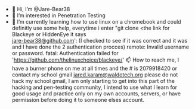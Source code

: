 - 👋 Hi, I’m @Jare-Bear38
- 👀 I’m interested in Penetration Testing
- 🌱 I’m currently learning how to use linux on a chromebook and could definitly use some help, everytime i enter "git clone <the link for Blackeye or HiddenEye it says  
jare-bear38@github.com': <my password> (I checked to see if it was correct and it was and I have done the 2 authentication procces)
remote: Invalid username or password.
fatal: Authentication failed for 'https://github.com/thelinuxchoice/blackeye/'
📫 How to reach me, I have a burner phone on me at all times and the # is 2079918420 or contact my school gmail <jared.karam@waldotech.org> please do not hack my school gmail, I am only starting to get into this part of the hacking and pen-testing community, I intend to use what I learn for good usage and practice only on my own accounts, servers, or have permission before doing it to someone elses account. 

